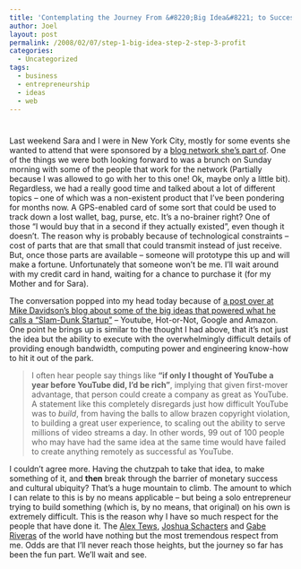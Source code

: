 ```yaml
---
title: 'Contemplating the Journey From &#8220;Big Idea&#8221; to Success.'
author: Joel
layout: post
permalink: /2008/02/07/step-1-big-idea-step-2-step-3-profit
categories:
  - Uncategorized
tags:
  - business
  - entrepreneurship
  - ideas
  - web
---
```

# 

Last weekend Sara and I were in New York City, mostly for some events she wanted to attend that were sponsored by a [blog network she’s part of][1]. One of the things we were both looking forward to was a brunch on Sunday morning with some of the people that work for the network (Partially because I was allowed to go with her to this one! Ok, maybe only a little bit). Regardless, we had a really good time and talked about a lot of different topics – one of which was a non-existent product that I’ve been pondering for months now. A GPS-enabled card of some sort that could be used to track down a lost wallet, bag, purse, etc. It’s a no-brainer right? One of those “I would buy that in a second if they actually existed”, even though it doesn’t. The reason why is probably because of technological constraints – cost of parts that are that small that could transmit instead of just receive. But, once those parts are available – someone will prototype this up and will make a fortune. Unfortunately that someone won’t be me. I’ll wait around with my credit card in hand, waiting for a chance to purchase it (for my Mother and for Sara).

 [1]: http://totalbeauty.com

The conversation popped into my head today because of [a post over at Mike Davidson’s blog about some of the big ideas that powered what he calls a “Slam-Dunk Startup”][2] – Youtube, Hot-or-Not, Google and Amazon. One point he brings up is similar to the thought I had above, that it’s not just the idea but the ability to execute with the overwhelmingly difficult details of providing enough bandwidth, computing power and engineering know-how to hit it out of the park.

 [2]: http://www.mikeindustries.com/blog/archive/2008/02/slam-dunk-startups

> I often hear people say things like **“if only I thought of YouTube a year before YouTube did, I’d be rich”**, implying that given first-mover advantage, that person could create a company as great as YouTube. A statement like this completely disregards just how difficult YouTube was to *build*, from having the balls to allow brazen copyright violation, to building a great user experience, to scaling out the ability to serve millions of video streams a day. In other words, 99 out of 100 people who may have had the same idea at the same time would have failed to create anything remotely as successful as YouTube.

I couldn’t agree more. Having the chutzpah to take that idea, to make something of it, and **then** break through the barrier of monetary success and cultural ubiquity? That’s a huge mountain to climb. The amount to which I can relate to this is by no means applicable – but being a solo entrepreneur trying to build something (which is, by no means, that original) on his own is extremely difficult. This is the reason why I have so much respect for the people that have done it. The [Alex Tews][3], [Joshua Schacters][4] and [Gabe Riveras][5] of the world have nothing but the most tremendous respect from me. Odds are that I’ll never reach those heights, but the journey so far has been the fun part. We’ll wait and see.

 [3]: http://www.milliondollarhomepage.com/faq.php
 [4]: http://en.wikipedia.org/wiki/Joshua_Schachter
 [5]: http://www.techmeme.com/
